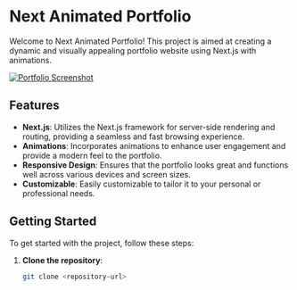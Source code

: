# Next Animated Portfolio

Welcome to Next Animated Portfolio! This project is aimed at creating a dynamic and visually appealing portfolio website using Next.js with animations.

[![Portfolio Screenshot](https://i.pinimg.com/736x/c7/73/75/c77375da8d28fbd4e0db824cac725bb9.jpg)](https://pradipchaudhary.com.np/)

## Features

- **Next.js**: Utilizes the Next.js framework for server-side rendering and routing, providing a seamless and fast browsing experience.
- **Animations**: Incorporates animations to enhance user engagement and provide a modern feel to the portfolio.
- **Responsive Design**: Ensures that the portfolio looks great and functions well across various devices and screen sizes.
- **Customizable**: Easily customizable to tailor it to your personal or professional needs.

## Getting Started

To get started with the project, follow these steps:

1. **Clone the repository**:
   ```bash
   git clone <repository-url>
   ```
